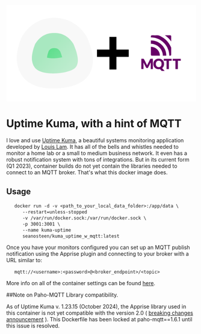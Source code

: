 <p align="center">
   <img alt="Kuma Uptime Plus MQTT" src="Uptime_Kuma_Plus_MQTT.png" />
</p>

# Uptime Kuma, with a hint of MQTT

I love and use [Uptime Kuma](https://github.com/louislam/uptime-kuma), a beautiful systems monitoring application developed by [Louis Lam](https://github.com/louislam).
It has all of the bells and whistles needed to monitor a home lab or a small to medium business network. It even has a robust notification system with tons of integrations.
But in its current form (Q1 2023), container builds do not yet contain the libraries needed to connect to an MQTT broker. That's what this docker image does.

## Usage
```
   docker run -d -v <path_to_your_local_data_folder>:/app/data \
      --restart=unless-stopped
      -v /var/run/docker.sock:/var/run/docker.sock \
      -p 3001:3001 \
      --name kuma-uptime
      seanosteen/kuma_uptime_w_mqtt:latest
```

Once you have your monitors configured you can set up an MQTT publish notification using the Apprise plugin and connecting to your broker with a URL similar to:
```
   mqtt://<username>:<password>@<broker_endpoint>/<topic>
```
More info on all of the container settings can be found [here](https://github.com/louislam/uptime-kuma#-how-to-install). 

##Note on Paho-MQTT Library compatibility.

As of Uptime Kuma v. 1.23.15 (October 2024), the Apprise library used in this container is not yet compatible with the version 2.0 ( [breaking changes announcement](https://github.com/caronc/apprise/wiki/Notify_mqtt) ). This Dockerfile has been locked at paho-mqtt==1.6.1 until this issue is resolved.

